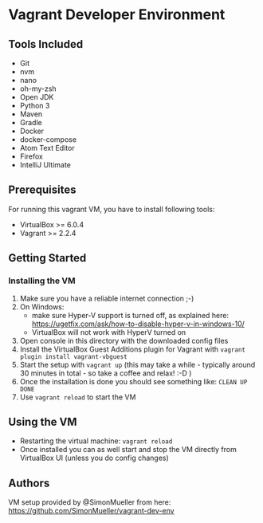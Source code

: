 # Vagrant Developer Environment

## Tools Included

* Git
* nvm
* nano
* oh-my-zsh
* Open JDK
* Python 3
* Maven
* Gradle
* Docker
* docker-compose
* Atom Text Editor
* Firefox
* IntelliJ Ultimate

## Prerequisites

For running this vagrant VM, you have to install following tools:
* VirtualBox >= 6.0.4
* Vagrant >= 2.2.4

## Getting Started

### Installing the VM


1. Make sure you have a reliable internet connection ;-)
2. On Windows:
    * make sure Hyper-V support is turned off, as explained here: https://ugetfix.com/ask/how-to-disable-hyper-v-in-windows-10/
    * VirtualBox will not work with HyperV turned on
3. Open console in this directory with the downloaded config files
4. Install the VirtualBox Guest Additions plugin for Vagrant with `vagrant plugin install vagrant-vbguest`
5. Start the setup with `vagrant up` (this may take a while - typically around 30 minutes in total - so take a coffee and relax! :-D )
6. Once the installation is done you should see something like: `CLEAN UP DONE`
7. Use `vagrant reload` to start the VM

## Using the VM

* Restarting the virtual machine: `vagrant reload`
* Once installed you can as well start and stop the VM directly from VirtualBox UI (unless you do config changes)

## Authors

VM setup provided by @SimonMueller from here:
https://github.com/SimonMueller/vagrant-dev-env
